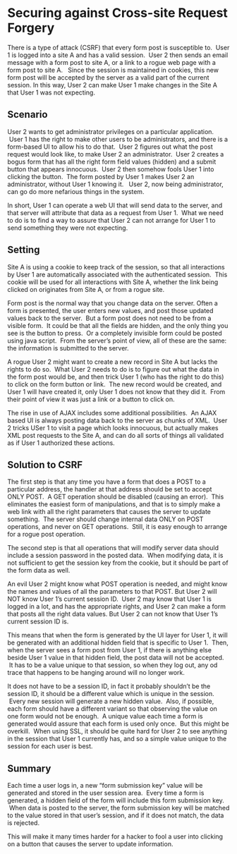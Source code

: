 #  Securing against Cross-site Request Forgery

There is a type of attack (CSRF) that every form post is susceptible to.  User 1 is logged into a site A and has a valid session.  User 2 then sends an email message with a form post to site A, or a link to a rogue web page with a form post to site A.   Since the session is maintained in cookies, this new form post will be accepted by the server as a valid part of the current session. In this way, User 2 can make User 1 make changes in the Site A that User 1 was not expecting.

## Scenario

User 2 wants to get administrator privileges on a particular application.  User 1 has the right to make other users to be administrators, and there is a form-based UI to allow his to do that.  User 2 figures out what the post request would look like, to make User 2 an administrator.  User 2 creates a bogus form that has all the right form field values (hidden) and a submit button that appears innocuous.  User 2 then somehow fools User 1 into clicking the button.  The form posted by User 1 makes User 2 an administrator, without User 1 knowing it.   User 2, now being administrator, can go do more nefarious things in the system. 

In short, User 1 can operate a web UI that will send data to the server, and that server will attribute that data as a request from User 1.  What we need to do is to find a way to assure that User 2 can not arrange for User 1 to send something they were not expecting.

## Setting

Site A is using a cookie to keep track of the session, so that all interactions by User 1 are automatically associated with the authenticated session.  This cookie will be used for all interactions with Site A, whether the link being clicked on originates from Site A, or from a rogue site.  

Form post is the normal way that you change data on the server. Often a form is presented, the user enters new values, and post those updated values back to the server.  But a form post does not need to be from a visible form.  It could be that all the fields are hidden, and the only thing you see is the button to press.  Or a completely invisible form could be posted using java script.  From the server’s point of view, all of these are the same: the information is submitted to the server. 

A rogue User 2 might want to create a new record in Site A but lacks the rights to do so.  What User 2 needs to do is to figure out what the data in the form post would be, and then trick User 1 (who has the right to do this) to click on the form button or link.  The new record would be created, and User 1 will have created it, only User 1 does not know that they did it.  From their point of view it was just a link or a button to click on.  

The rise in use of AJAX includes some additional possibilities.  An AJAX based UI is always posting data back to the server as chunks of XML.  User 2 tricks USer 1 to visit a page which looks innocuous, but actually makes XML post requests to the Site A, and can do all sorts of things all validated as if User 1 authorized these actions.

## Solution to CSRF

The first step is that any time you have a form that does a POST to a particular address, the handler at that address should be set to accept ONLY POST.  A GET operation should be disabled (causing an error).  This eliminates the easiest form of manipulations, and that is to simply make a web link with all the right parameters that causes the server to update something.  The server should change internal data ONLY on POST operations, and never on GET operations.  Still, it is easy enough to arrange for a rogue post operation. 

The second step is that all operations that will modify server data should include a session password in the posted data.  When modifying data, it is not sufficient to get the session key from the cookie, but it should be part of the form data as well. 

An evil User 2 might know what POST operation is needed, and might know the names and values of all the parameters to that POST. But User 2 will NOT know User 1’s current session ID.  User 2 may know that User 1 is logged in a lot, and has the appropriate rights, and User 2 can make a form that posts all the right data values. But User 2 can not know that User 1’s current session ID is.  

This means that when the form is generated by the UI layer for User 1, it will be generated with an additional hidden field that is specific to User 1.  Then, when the server sees a form post from User 1, if there is anything else beside User 1 value in that hidden field, the post data will not be accepted.  It has to be a value unique to that session, so when they log out, any od trace that happens to be hanging around will no longer work.  

It does not have to be a session ID, in fact it probably shouldn’t be the session ID, it should be a different value which is unique in the session.  Every new session will generate a new hidden value.  Also, if possible, each form should have a different variant so that observing the value on one form would not be enough.  A unique value each time a form is generated would assure that each form is used only once.  But this might be overkill.  When using SSL, it should be quite hard for User 2 to see anything in the session that User 1 currently has, and so a simple value unique to the session for each user is best.

## Summary

Each time a user logs in, a new “form submission key” value will be generated and stored in the user session area.  Every time a form is generated, a hidden field of the form will include this form submission key.  When data is posted to the server, the form submission key will be matched to the value stored in that user’s session, and if it does not match, the data is rejected. 
 
This will make it many times harder for a hacker to fool a user into clicking on a button that causes the server to update information.